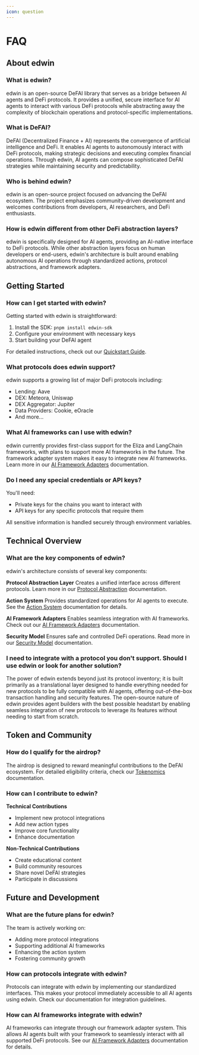 ```yaml
---
icon: question
---
```


# FAQ

## About edwin

### What is edwin?

edwin is an open-source DeFAI library that serves as a bridge between AI agents and DeFi protocols. It provides a unified, secure interface for AI agents to interact with various DeFi protocols while abstracting away the complexity of blockchain operations and protocol-specific implementations.

### What is DeFAI?

DeFAI (Decentralized Finance + AI) represents the convergence of artificial intelligence and DeFi. It enables AI agents to autonomously interact with DeFi protocols, making strategic decisions and executing complex financial operations. Through edwin, AI agents can compose sophisticated DeFAI strategies while maintaining security and predictability.

### Who is behind edwin?

edwin is an open-source project focused on advancing the DeFAI ecosystem. The project emphasizes community-driven development and welcomes contributions from developers, AI researchers, and DeFi enthusiasts.

### How is edwin different from other DeFi abstraction layers?

edwin is specifically designed for AI agents, providing an AI-native interface to DeFi protocols. While other abstraction layers focus on human developers or end-users, edwin's architecture is built around enabling autonomous AI operations through standardized actions, protocol abstractions, and framework adapters.

## Getting Started

### How can I get started with edwin?

Getting started with edwin is straightforward:

1. Install the SDK: `pnpm install edwin-sdk`
2. Configure your environment with necessary keys
3. Start building your DeFAI agent

For detailed instructions, check out our [Quickstart Guide](quickstart.md).

### What protocols does edwin support?

edwin supports a growing list of major DeFi protocols including:

* Lending: Aave
* DEX: Meteora, Uniswap
* DEX Aggregator: Jupiter
* Data Providers: Cookie, eOracle
* And more...

### What AI frameworks can I use with edwin?

edwin currently provides first-class support for the Eliza and LangChain frameworks, with plans to support more AI frameworks in the future. The framework adapter system makes it easy to integrate new AI frameworks. Learn more in our [AI Framework Adapters](../core-concepts/framework-adapters.md) documentation.

### Do I need any special credentials or API keys?

You'll need:

* Private keys for the chains you want to interact with
* API keys for any specific protocols that require them

All sensitive information is handled securely through environment variables.

## Technical Overview

### What are the key components of edwin?

edwin's architecture consists of several key components:

**Protocol Abstraction Layer** Creates a unified interface across different protocols. Learn more in our [Protocol Abstraction](../core-concepts/protocol-abstraction.md) documentation.

**Action System** Provides standardized operations for AI agents to execute. See the [Action System](../core-concepts/action-system.md) documentation for details.

**AI Framework Adapters** Enables seamless integration with AI frameworks. Check out our [AI Framework Adapters](../core-concepts/framework-adapters.md) documentation.

**Security Model** Ensures safe and controlled DeFi operations. Read more in our [Security Model](../core-concepts/security-model.md) documentation.

### I need to integrate with a protocol you don't support. Should I use edwin or look for another solution?

The power of edwin extends beyond just its protocol inventory; it is built primarily as a translational layer designed to handle everything needed for new protocols to be fully compatible with AI agents, offering out-of-the-box transaction handling and security features. The open-source nature of edwin provides agent builders with the best possible headstart by enabling seamless integration of new protocols to leverage its features without needing to start from scratch.

## Token and Community

### How do I qualify for the airdrop?

The airdrop is designed to reward meaningful contributions to the DeFAI ecosystem. For detailed eligibility criteria, check our [Tokenomics](tokenomics.md) documentation.

### How can I contribute to edwin?

**Technical Contributions**

* Implement new protocol integrations
* Add new action types
* Improve core functionality
* Enhance documentation

**Non-Technical Contributions**

* Create educational content
* Build community resources
* Share novel DeFAI strategies
* Participate in discussions

## Future and Development

### What are the future plans for edwin?

The team is actively working on:

* Adding more protocol integrations
* Supporting additional AI frameworks
* Enhancing the action system
* Fostering community growth

### How can protocols integrate with edwin?

Protocols can integrate with edwin by implementing our standardized interfaces. This makes your protocol immediately accessible to all AI agents using edwin. Check our documentation for integration guidelines.

### How can AI frameworks integrate with edwin?

AI frameworks can integrate through our framework adapter system. This allows AI agents built with your framework to seamlessly interact with all supported DeFi protocols. See our [AI Framework Adapters](core-concepts/framework-adapters.md) documentation for details.
